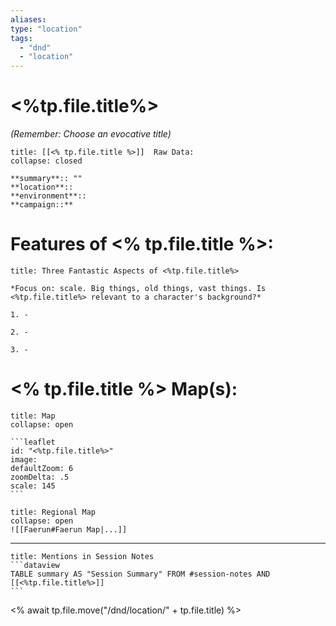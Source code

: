 ```yaml
---
aliases:
type: "location"
tags:
  - "dnd"
  - "location"
---
```

# <%tp.file.title%>
*(Remember: Choose an evocative title)*
```ad-example
title: [[<% tp.file.title %>]]  Raw Data:
collapse: closed

**summary**:: ""
**location**:: 
**environment**:: 
**campaign::** 
```

# Features of <% tp.file.title %>:
```ad-note
title: Three Fantastic Aspects of <%tp.file.title%>

*Focus on: scale. Big things, old things, vast things. Is <%tp.file.title%> relevant to a character's background?*

1. -

2. -

3. -

```

# <% tp.file.title %> Map(s):
````ad-info
title: Map
collapse: open

```leaflet
id: "<%tp.file.title%>" 
image:   
defaultZoom: 6 
zoomDelta: .5 
scale: 145
```
````

```ad-info
title: Regional Map
collapse: open
![[Faerun#Faerun Map|...]]
```


---
````ad-example
title: Mentions in Session Notes
```dataview
TABLE summary AS "Session Summary" FROM #session-notes AND [[<%tp.file.title%>]]
```
````


<% await tp.file.move("/dnd/location/" + tp.file.title) %>